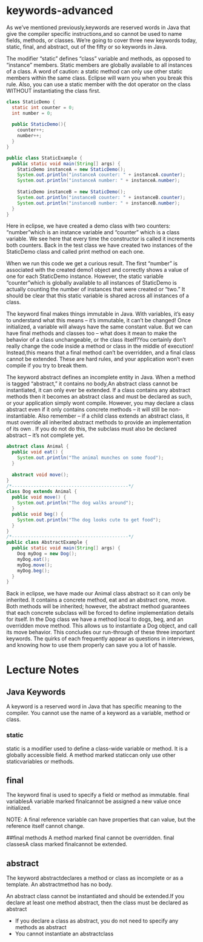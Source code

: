 # keywords-advanced

As we’ve mentioned previously,keywords are reserved words in Java that give the
compiler specific instructions,and so cannot be used to name fields, methods,
or classes. We’re going to cover three new keywords today, static, final, and
abstract, out of the fifty or so keywords in Java. 

The modifier “static” defines “class” variable and methods, as opposed to
“instance” members. Static members are globally available to all instances of a
class. A word of caution: a static method can only use other static members
within the same class. Eclipse will warn you when you break this rule. Also,
you can use a static member with the dot operator on the class WITHOUT
instantiating the class first. 

```java
class StaticDemo {
  static int counter = 0;
  int number = 0;
  
  public StaticDemo(){
    counter++;
    number++;
  }
}

public class StaticExample {
  public static void main(String[] args) {
    StaticDemo instanceA = new StaticDemo();
    System.out.println("instanceA counter: " + instanceA.counter);
    System.out.println("instanceA number: " + instanceA.number);
    
    StaticDemo instanceB = new StaticDemo();
    System.out.println("instanceB counter: " + instanceB.counter);
    System.out.println("instanceB number: " + instanceB.number);
  }
}
```

Here in eclipse, we have created a demo class with two counters: “number”which
is an instance variable and “counter” which is a class variable. We see here
that every time the constructor is called it increments both counters. Back in
the test class we have created two instances of the StaticDemo class and called
print method on each one. 

When we run this code we get a curious result. The first “number” is associated
with the created demo1 object and correctly shows a value of one for each
StaticDemo instance. However, the static variable “counter”which is globally
available to all instances of StaticDemo is actually counting the number of
instances that were created or “two.” It should be clear that this static
variable is shared across all instances of a class. 

The keyword final makes things immutable in Java. With variables, it’s easy to
understand what this means – it’s immutable, it can’t be changed! Once
initialized, a variable will always have the same constant value. But we can
have final methods and classes too – what does it mean to make the behavior of
a class unchangeable, or the class itself?You certainly don’t really change the
code inside a method or class in the middle of execution!  Instead,this means
that a final method can’t be overridden, and a final class cannot be extended.
These are hard rules, and your application won’t even compile if you try to
break them. 

The keyword abstract defines an incomplete entity in Java. When a method is
tagged “abstract,” it contains no body,An abstract class cannot be
instantiated, it can only ever be extended. If a class contains any abstract
methods then it becomes an abstract class and must be declared as such, or your
application simply wont compile. However, you may declare a class abstract even
if it only contains concrete methods – it will still be non-instantiable. Also
remember – if a child class extends an abstract class, it must override all
inherited abstract methods to provide an implementation of its own . If you do
not do this, the subclass must also be declared abstract – it’s not complete
yet. 

```java
abstract class Animal {
  public void eat() {
    System.out.println("The animal munches on some food");
  }
  
  abstract void move();
}
/*-------------------------------------------*/
class Dog extends Animal {
  public void move() {
    System.out.println("The dog walks around");
  }
  public void beg() {
    System.out.println("The dog looks cute to get food");
  }
}
/*-------------------------------------------*/
public class AbstractExample {
  public static void main(String[] args) {
    Dog myDog = new Dog();
    myDog.eat();
    myDog.move();
    myDog.beg();
  }
}
```

Back in eclipse, we have made our Animal class abstract so it can only be
inherited. It contains a concrete method, eat and an abstract one, move. Both
methods will be inherited; however, the abstract method guarantees that each
concrete subclass will be forced to define implementation details for itself.
In the Dog class we have a method local to dogs, beg, and an overridden move
method. This allows us to instantiate a Dog object, and call its move behavior.
This concludes our run-through of these three important keywords. The quirks of
each frequently appear as questions in interviews, and knowing how to use them
properly can save you a lot of hassle. 

# Lecture Notes

## Java Keywords
A keyword is a reserved word in Java that has specific meaning to the compiler. You cannot use the name of a keyword as a variable, method or class.

### static
static is a modifier used to define a class-wide variable or method. It is a globally accessible field. A method marked staticcan only use other staticvariables or methods.

## final 
The keyword final is used to specify a field or method as immutable. final variablesA variable marked finalcannot be assigned a new value once initialized.

NOTE: A final reference variable can have properties that can value, but the reference itself cannot change.

##final methods
A method marked final cannot be overridden. final classesA class marked finalcannot be extended. 

## abstract
The keyword abstractdeclares a method or class as incomplete or as a template. An abstractmethod has no body.

An abstract class cannot be instantiated and should be extended.If you declare at least one method abstract, then the class must be declared as abstract

- If you declare a class as abstract, you do not need to specify any methods as abstract
- You cannot instantiate an abstractclass



